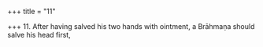 +++
title = "11"

+++
11. After having salved his two hands with ointment, a Brāhmaṇa should salve his head first,
